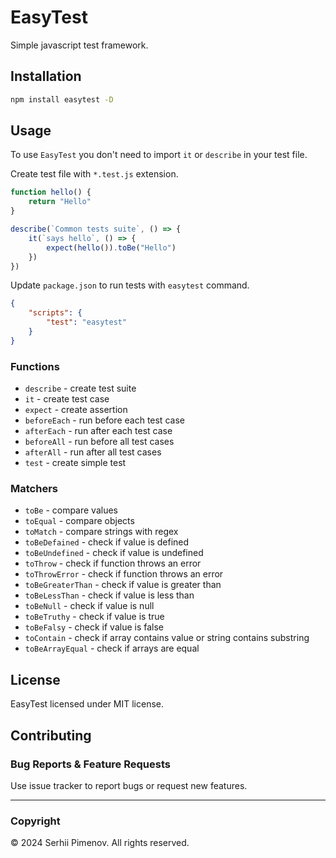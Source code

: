 # EasyTest

Simple javascript test framework.

## Installation

```bash
npm install easytest -D
```

## Usage

To use `EasyTest` you don't need to import `it` or `describe` in your test file.


Create test file with `*.test.js` extension.
```javascript
function hello() {
    return "Hello"
}

describe(`Common tests suite`, () => {
    it(`says hello`, () => {
        expect(hello()).toBe("Hello")
    })
})
```

Update `package.json` to run tests with `easytest` command.
```json
{
    "scripts": {
        "test": "easytest"
    }
}
```

### Functions
- `describe` - create test suite
- `it` - create test case
- `expect` - create assertion
- `beforeEach` - run before each test case
- `afterEach` - run after each test case
- `beforeAll` - run before all test cases
- `afterAll` - run after all test cases
- `test` - create simple test

### Matchers
- `toBe` - compare values
- `toEqual` - compare objects
- `toMatch` - compare strings with regex
- `toBeDefained` - check if value is defined
- `toBeUndefined` - check if value is undefined
- `toThrow` - check if function throws an error
- `toThrowError` - check if function throws an error
- `toBeGreaterThan` - check if value is greater than
- `toBeLessThan` - check if value is less than
- `toBeNull` - check if value is null
- `toBeTruthy` - check if value is true
- `toBeFalsy` - check if value is false
- `toContain` - check if array contains value or string contains substring
- `toBeArrayEqual` - check if arrays are equal

## License
EasyTest licensed under MIT license.

## Contributing

### Bug Reports & Feature Requests
Use issue tracker to report bugs or request new features.

---
### Copyright
© 2024 Serhii Pimenov. All rights reserved.
